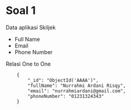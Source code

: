 # Soal 1
Data aplikasi Skiljek 
- Full Name
- Email
- Phone Number

Relasi One to One

```
    {
        "_id": "ObjectId('AAAA')",
        "fullName": "Nurrahmi Ardani Risqy",
        "email": "nurrahmiardani@gmail.com",
        "phoneNumber": "01231324343"
    }
```